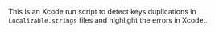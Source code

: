 This is an Xcode run script to detect keys duplications in `Localizable.strings` files and highlight the errors in Xcode..
